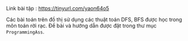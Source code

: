 Link bài tập : https://tinyurl.com/yaon64o5

Các bài toán trên đồ thị sử dụng các thuật toán DFS, BFS được học trong môn toán rời rạc. Đề bài và hướng dẫn được đặt trong thư mục `ProgrammingAss`.
